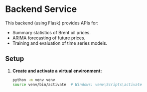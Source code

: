 # Backend Service

This backend (using Flask) provides APIs for:
- Summary statistics of Brent oil prices.
- ARIMA forecasting of future prices.
- Training and evaluation of time series models.

## Setup

1. **Create and activate a virtual environment:**

   ```bash
   python -m venv venv
   source venv/bin/activate  # Windows: venv\Scripts\activate
